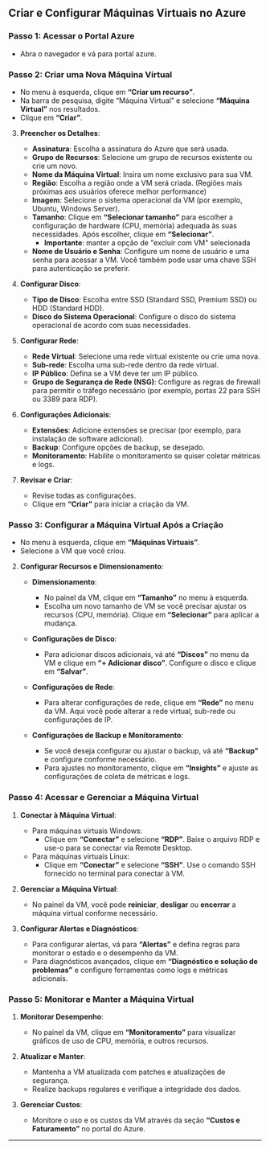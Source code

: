 ## Criar e Configurar Máquinas Virtuais no Azure

### Passo 1: Acessar o Portal Azure

   - Abra o navegador e vá para portal azure.
  
### Passo 2: Criar uma Nova Máquina Virtual

   - No menu à esquerda, clique em **“Criar um recurso”**.
   - Na barra de pesquisa, digite “Máquina Virtual” e selecione **“Máquina Virtual”** nos resultados.
   - Clique em **“Criar”**.

3. **Preencher os Detalhes**:
   - **Assinatura**: Escolha a assinatura do Azure que será usada.
   - **Grupo de Recursos**: Selecione um grupo de recursos existente ou crie um novo.
   - **Nome da Máquina Virtual**: Insira um nome exclusivo para sua VM.
   - **Região**: Escolha a região onde a VM será criada. (Regiões mais próximas aos usuários oferece melhor performance)
   - **Imagem**: Selecione o sistema operacional da VM (por exemplo, Ubuntu, Windows Server).
   - **Tamanho**: Clique em **“Selecionar tamanho”** para escolher a configuração de hardware (CPU, memória) adequada às suas necessidades. Após escolher, clique em **“Selecionar”**. 
     - **Importante**: manter a opção de "excluir com VM" selecionada
   - **Nome de Usuário e Senha**: Configure um nome de usuário e uma senha para acessar a VM. Você também pode usar uma chave SSH para autenticação se preferir.

4. **Configurar Disco**:
   - **Tipo de Disco**: Escolha entre SSD (Standard SSD, Premium SSD) ou HDD (Standard HDD).
   - **Disco do Sistema Operacional**: Configure o disco do sistema operacional de acordo com suas necessidades.

5. **Configurar Rede**:
   - **Rede Virtual**: Selecione uma rede virtual existente ou crie uma nova.
   - **Sub-rede**: Escolha uma sub-rede dentro da rede virtual.
   - **IP Público**: Defina se a VM deve ter um IP público.
   - **Grupo de Segurança de Rede (NSG)**: Configure as regras de firewall para permitir o tráfego necessário (por exemplo, portas 22 para SSH ou 3389 para RDP).

6. **Configurações Adicionais**:
   - **Extensões**: Adicione extensões se precisar (por exemplo, para instalação de software adicional).
   - **Backup**: Configure opções de backup, se desejado.
   - **Monitoramento**: Habilite o monitoramento se quiser coletar métricas e logs.

7. **Revisar e Criar**:
   - Revise todas as configurações.
   - Clique em **“Criar”** para iniciar a criação da VM.

### Passo 3: Configurar a Máquina Virtual Após a Criação

   - No menu à esquerda, clique em **“Máquinas Virtuais”**.
   - Selecione a VM que você criou.

2. **Configurar Recursos e Dimensionamento**:
   - **Dimensionamento**:
     - No painel da VM, clique em **“Tamanho”** no menu à esquerda.
     - Escolha um novo tamanho de VM se você precisar ajustar os recursos (CPU, memória). Clique em **“Selecionar”** para aplicar a mudança.

   - **Configurações de Disco**:
     - Para adicionar discos adicionais, vá até **“Discos”** no menu da VM e clique em **“+ Adicionar disco”**. Configure o disco e clique em **“Salvar”**.

   - **Configurações de Rede**:
     - Para alterar configurações de rede, clique em **“Rede”** no menu da VM. Aqui você pode alterar a rede virtual, sub-rede ou configurações de IP.

   - **Configurações de Backup e Monitoramento**:
     - Se você deseja configurar ou ajustar o backup, vá até **“Backup”** e configure conforme necessário.
     - Para ajustes no monitoramento, clique em **“Insights”** e ajuste as configurações de coleta de métricas e logs.

### Passo 4: Acessar e Gerenciar a Máquina Virtual

1. **Conectar à Máquina Virtual**:
   - Para máquinas virtuais Windows:
     - Clique em **“Conectar”** e selecione **“RDP”**. Baixe o arquivo RDP e use-o para se conectar via Remote Desktop.
   - Para máquinas virtuais Linux:
     - Clique em **“Conectar”** e selecione **“SSH”**. Use o comando SSH fornecido no terminal para conectar à VM.

2. **Gerenciar a Máquina Virtual**:
   - No painel da VM, você pode **reiniciar**, **desligar** ou **encerrar** a máquina virtual conforme necessário.

3. **Configurar Alertas e Diagnósticos**:
   - Para configurar alertas, vá para **“Alertas”** e defina regras para monitorar o estado e o desempenho da VM.
   - Para diagnósticos avançados, clique em **“Diagnóstico e solução de problemas”** e configure ferramentas como logs e métricas adicionais.

### Passo 5: Monitorar e Manter a Máquina Virtual

1. **Monitorar Desempenho**:
   - No painel da VM, clique em **“Monitoramento”** para visualizar gráficos de uso de CPU, memória, e outros recursos.

2. **Atualizar e Manter**:
   - Mantenha a VM atualizada com patches e atualizações de segurança.
   - Realize backups regulares e verifique a integridade dos dados.

3. **Gerenciar Custos**:
   - Monitore o uso e os custos da VM através da seção **“Custos e Faturamento”** no portal do Azure.

---
